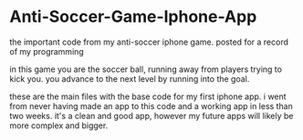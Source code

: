 # Anti-Soccer-Game-Iphone-App
the important code from my anti-soccer iphone game. posted for a record of my programming

in this game you are the soccer ball, running away from players trying to kick you. 
you advance to the next level by running into the goal.

these are the main files with the base code for my first iphone app. i went from never having made an app to this code and a working app in less than two weeks. it's a clean and good app, however my future apps will likely be more complex and bigger.
